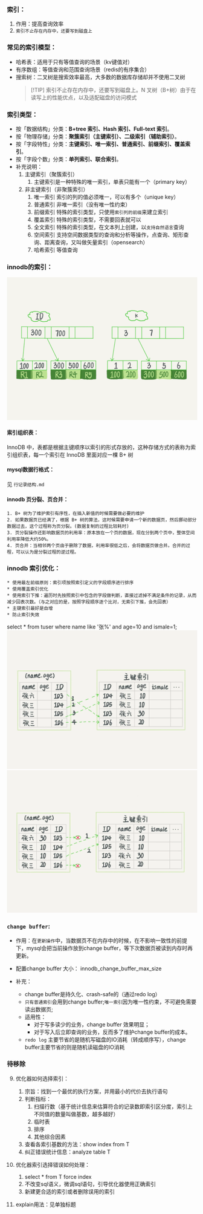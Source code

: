 ### 索引：
1. 作用：提高查询效率
2. `索引不止存在内存中，还要写到磁盘上`

### 常见的索引模型：
* 哈希表：适用于只有等值查询的场景（kv键值对）
* 有序数组：等值查询和范围查询场景（redis的有序集合）
* 搜索树：二叉树是搜索效率最高，大多数的数据库存储却并不使用二叉树
    > [!TIP] 索引不止存在内存中，还要写到磁盘上。N 叉树（B+树）由于在读写上的性能优点，以及适配磁盘的访问模式

### 索引类型：
- 按「数据结构」分类：**B+tree 索引、Hash 索引、Full-text 索引**。
- 按「物理存储」分类：**聚簇索引（主键索引）、二级索引（辅助索引）**。
- 按「字段特性」分类：**主键索引、唯一索引、普通索引、前缀索引、覆盖索引**。
- 按「字段个数」分类：**单列索引、联合索引**。
- 补充说明：
    1. 主键索引（聚簇索引）
        1. 主键索引是一种特殊的唯一索引，单表只能有一个（primary key）
    2. 非主键索引（非聚簇索引）
        1. 唯一索引  索引的列的值必须唯一，可以有多个（unique key）
        2. 普通索引  非唯一索引（没有唯一性约束）
        3. 前缀索引  特殊的索引类型，只使用`索引列的前缀`来建立索引
        4. 覆盖索引  特殊的索引类型，不需要回表就可以
        5. 全文索引  特殊的索引类型，在文本列上创建，以`支持自然语言`查询
        6. 空间索引  支持空间数据类型的查询和分析等操作，点查询、矩形查询、距离查询，又叫做矢量索引（opensearch）
        7. 哈希索引  等值查询

### innodb的索引：
![图片](./IMG/04.%20索引.md/cd22230b.png)

#### 索引组织表：
InnoDB 中，表都是根据主键顺序以索引的形式存放的，这种存储方式的表称为索引组织表，每一个索引在 InnoDB 里面对应一棵 B+ 树

#### mysql数据行格式：
见 `行记录结构.md`

#### innodb 页分裂、页合并：
    1. B+ 树为了维护索引有序性，在插入新值的时候需要做必要的维护
    2. 如果数据页已经满了，根据 B+ 树的算法，这时候需要申请一个新的数据页，然后挪动部分数据过去，这个过程称为页分裂。(数据复制的过程比较耗时)
    3. 页分裂操作还影响数据页的利用率：原本放在一个页的数据，现在分到两个页中，整体空间利用率降低大约50%。
    4. 页合并：当相邻两个页由于删除了数据，利用率很低之后，会将数据页做合并。合并的过程，可以认为是分裂过程的逆过程。

### innodb 索引优化：
    * 使用最左前缀原则：索引项按照索引定义的字段顺序进行排序
    * 使用覆盖索引优化
    * 使用索引下推：遍历时先按照索引中包含的字段做判断，直接过滤掉不满足条件的记录，从而减少回表次数。（与之对应的是，按照字段顺序逐个比对，无索引下推，会先回表）
    * 主键索引最好是自增
    * 防止索引失效


select * from tuser where name like '张%' and age=10 and ismale=1;
![图片](./IMG/04.%20索引.md/b3468898.png)
![图片](./IMG/04.%20索引.md/5bb76374.png)

### `change buffer`: 
* 作用：在`更新操作`中，当数据页不在内存中的时候，在不影响一致性的前提下，mysql会把当前操作放到change buffer，等下次数据页被读到内存时再更新。

* 配置change buffer 大小： innodb_change_buffer_max_size

* 补充：
    * change buffer是持久化、crash-safe的（通过redo log）
    * `只有普通索引`会用到change buffer;`唯一索引`因为唯一性约束，不可避免需要读出数据页;
    * 适用性：
        * 对于写多读少的业务，change buffer 效果明显；
        * 对于写入后立即查询的业务，反而多了维护change buffer的成本。
    * `redo log` 主要节省的是随机写磁盘的IO消耗（转成顺序写），change buffer主要节省的则是随机读磁盘的IO消耗


### 待移除
9. 优化器如何选择索引：
    1. 宗旨：找到一个最优的执行方案，并用最小的代价去执行语句
    2. 判断指标：
        1. 扫描行数（基于统计信息来估算符合的记录数即索引区分度，索引上不同值的数量叫做基数，越多越好）
        2. 临时表
        3. 排序
        4. 其他综合因素
    3. 查看各索引基数的方法：show index from T
    4. 纠正错误统计信息：analyze table T

10. 优化器索引选择错误如何处理：
    1. select * from T force index
    2. 不改变sql语义，微调sql语句，引导优化器使用正确索引
    3. 新建更合适的索引或者删除误用的索引

11. explain用法：见单独标题
